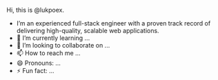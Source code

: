 Hi, this is @lukpoex.
- I’m an experienced full-stack engineer with a proven track record of delivering high-quality, scalable web applications.
- 🌱 I’m currently learning ...
- 💞️ I’m looking to collaborate on ...
- 📫 How to reach me ...
- 😄 Pronouns: ...
- ⚡ Fun fact: ...
